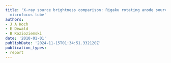 ```yaml
---
title: 'X-ray source brightness comparison: Rigaku rotating anode source vs. Kevex
  microfocus tube'
authors:
- J A Koch
- E Dewald
- B Kozioziemski
date: '2010-01-01'
publishDate: '2024-11-15T01:34:51.332120Z'
publication_types:
- report
---
```

